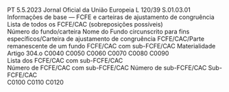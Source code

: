 PT  5.5.2023 Jornal Oficial da União Europeia L 120/39
 S.01.03.01  
Informações de base — FCFE e carteiras de ajustamento de congruência  
Lista de todos os FCFE/CAC (sobreposições possíveis)  
Número do fundo/carteira  Nome do Fundo circunscrito 
para fins específicos/Carteira 
de ajustamento de congruência  FCFE/CAC/Parte remanescente 
de um fundo  FCFE/CAC com sub-FCFE/CAC  Materialidade  Artigo 304.o 
C0040  C0050  C0060  C0070  C0080  C0090  
Lista dos FCFE/CAC com sub-FCFE/CAC  
Número de FCFE/CAC com 
sub-FCFE/CAC  Número de sub-FCFE/CAC  Sub-FCFE/CAC  
C0100  C0110  C0120